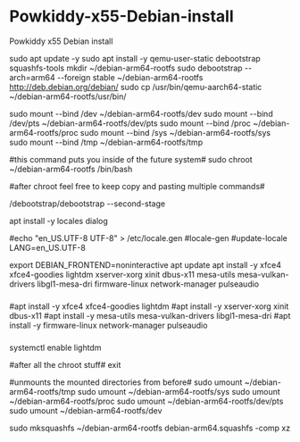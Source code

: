 # Powkiddy-x55-Debian-install
Powkiddy x55 Debian install


sudo apt update -y
sudo apt install -y qemu-user-static debootstrap squashfs-tools
mkdir ~/debian-arm64-rootfs
sudo debootstrap --arch=arm64 --foreign stable ~/debian-arm64-rootfs http://deb.debian.org/debian/
sudo cp /usr/bin/qemu-aarch64-static ~/debian-arm64-rootfs/usr/bin/


sudo mount --bind /dev ~/debian-arm64-rootfs/dev
sudo mount --bind /dev/pts ~/debian-arm64-rootfs/dev/pts
sudo mount --bind /proc ~/debian-arm64-rootfs/proc
sudo mount --bind /sys ~/debian-arm64-rootfs/sys
sudo mount --bind /tmp ~/debian-arm64-rootfs/tmp


#this command puts you inside of the future system#
sudo chroot ~/debian-arm64-rootfs /bin/bash

#after chroot feel free to keep copy and pasting multiple commands# 

/debootstrap/debootstrap --second-stage

apt install -y locales dialog

#echo "en_US.UTF-8 UTF-8" > /etc/locale.gen
#locale-gen
#update-locale LANG=en_US.UTF-8

export DEBIAN_FRONTEND=noninteractive
apt update
apt install -y xfce4 xfce4-goodies lightdm xserver-xorg xinit dbus-x11 mesa-utils mesa-vulkan-drivers libgl1-mesa-dri firmware-linux network-manager pulseaudio
###
#apt install -y xfce4 xfce4-goodies lightdm
#apt install -y xserver-xorg xinit dbus-x11
#apt install -y mesa-utils mesa-vulkan-drivers libgl1-mesa-dri
#apt install -y firmware-linux network-manager pulseaudio
###
systemctl enable lightdm






#after all the chroot stuff#
exit

#unmounts the mounted directories from before#
sudo umount ~/debian-arm64-rootfs/tmp
sudo umount ~/debian-arm64-rootfs/sys
sudo umount ~/debian-arm64-rootfs/proc
sudo umount ~/debian-arm64-rootfs/dev/pts
sudo umount ~/debian-arm64-rootfs/dev


sudo mksquashfs ~/debian-arm64-rootfs debian-arm64.squashfs -comp xz
